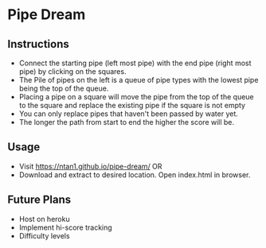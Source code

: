 # Pipe Dream

## Instructions

- Connect the starting pipe (left most pipe) with the end pipe (right most pipe) by clicking on the squares.
- The Pile of pipes on the left is a queue of pipe types with the lowest pipe being the top of the queue.
- Placing a pipe on a square will move the pipe from the top of the queue to the square and replace the existing pipe if the square is not empty
- You can only replace pipes that haven't been passed by water yet.
- The longer the path from start to end the higher the score will be.

## Usage

- Visit https://ntan1.github.io/pipe-dream/ OR
- Download and extract to desired location. Open index.html in browser.

## Future Plans

- Host on heroku
- Implement hi-score tracking
- Difficulty levels